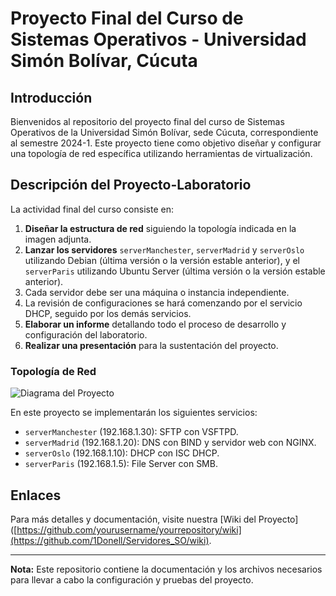 # Proyecto Final del Curso de Sistemas Operativos - Universidad Simón Bolívar, Cúcuta

## Introducción

Bienvenidos al repositorio del proyecto final del curso de Sistemas Operativos de la Universidad Simón Bolívar, sede Cúcuta, correspondiente al semestre 2024-1. Este proyecto tiene como objetivo diseñar y configurar una topología de red específica utilizando herramientas de virtualización.

## Descripción del Proyecto-Laboratorio

La actividad final del curso consiste en:

1. **Diseñar la estructura de red** siguiendo la topología indicada en la imagen adjunta.
2. **Lanzar los servidores** `serverManchester`, `serverMadrid` y `serverOslo` utilizando Debian (última versión o la versión estable anterior), y el `serverParis` utilizando Ubuntu Server (última versión o la versión estable anterior).
3. Cada servidor debe ser una máquina o instancia independiente.
4. La revisión de configuraciones se hará comenzando por el servicio DHCP, seguido por los demás servicios.
5. **Elaborar un informe** detallando todo el proceso de desarrollo y configuración del laboratorio.
6. **Realizar una presentación** para la sustentación del proyecto.

### Topología de Red

![Diagrama del Proyecto](./Servidores_SO/blob/main/Diagrama%20proyecto%20S.O.png)

En este proyecto se implementarán los siguientes servicios:
- `serverManchester` (192.168.1.30): SFTP con VSFTPD.
- `serverMadrid` (192.168.1.20): DNS con BIND y servidor web con NGINX.
- `serverOslo` (192.168.1.10): DHCP con ISC DHCP.
- `serverParis` (192.168.1.5): File Server con SMB.

## Enlaces

Para más detalles y documentación, visite nuestra [Wiki del Proyecto]([https://github.com/yourusername/yourrepository/wiki](https://github.com/1Donell/Servidores_SO/wiki).

---

**Nota:** Este repositorio contiene la documentación y los archivos necesarios para llevar a cabo la configuración y pruebas del proyecto.


